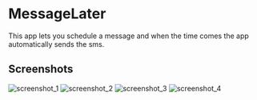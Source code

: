 # MessageLater
This app lets you schedule a message and when the time comes the app automatically sends the sms.

## Screenshots

![screenshot_1](https://user-images.githubusercontent.com/28897821/41588435-8e0ae71c-73d3-11e8-9332-2a7fdf04555c.png)
![screenshot_2](https://user-images.githubusercontent.com/28897821/41588444-90e22072-73d3-11e8-9630-6a061b924292.png)
![screenshot_3](https://user-images.githubusercontent.com/28897821/41588470-ad0e94c4-73d3-11e8-9b6f-5b90b8529f63.png)
![screenshot_4](https://user-images.githubusercontent.com/28897821/41588475-b0149254-73d3-11e8-9200-a0a30486c31f.png)
